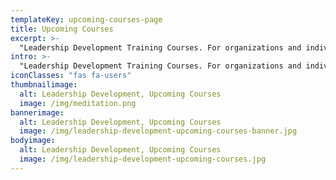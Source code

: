 ```yaml
---
templateKey: upcoming-courses-page
title: Upcoming Courses
excerpt: >-
  "Leadership Development Training Courses. For organizations and individuals that are looking for deep engagement and long-term impact."
intro: >-
  "Leadership Development Training Courses. For organizations and individuals that are looking for deep engagement and long-term impact."
iconClasses: "fas fa-users"
thumbnailimage:
  alt: Leadership Development, Upcoming Courses
  image: /img/meditation.png
bannerimage:
  alt: Leadership Development, Upcoming Courses
  image: /img/leadership-development-upcoming-courses-banner.jpg
bodyimage:
  alt: Leadership Development, Upcoming Courses
  image: /img/leadership-development-upcoming-courses.jpg
---
```


<upcoming-courses></upcoming-courses>
